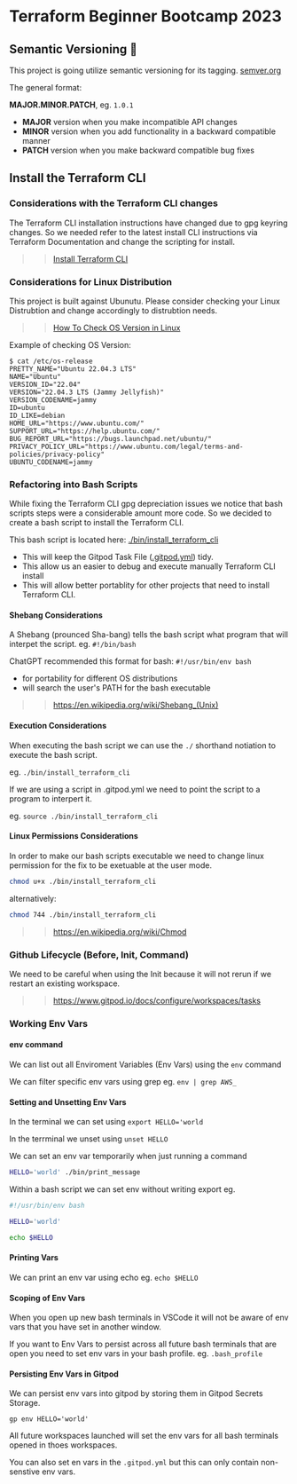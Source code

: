 # Terraform Beginner Bootcamp 2023

## Semantic Versioning  :mage:

This project is going utilize semantic versioning for its tagging.
[semver.org](https://semver.org/)

The general format:

 **MAJOR.MINOR.PATCH**, eg. `1.0.1`

- **MAJOR** version when you make incompatible API changes
- **MINOR** version when you add functionality in a backward compatible manner
- **PATCH** version when you make backward compatible bug fixes


## Install the Terraform CLI

### Considerations with the Terraform CLI changes
The Terraform CLI installation instructions have changed due to gpg keyring changes. So we needed refer to the latest install CLI instructions via Terraform Documentation and change the scripting for install.

>> [Install Terraform CLI](https://developer.hashicorp.com/terraform/tutorials/aws-get-started/install-cli)


### Considerations for Linux Distribution

This project is built against Ubunutu.
Please consider checking your Linux Distrubtion and change accordingly to distrubtion needs. 

>>[How To Check OS Version in Linux](
https://www.cyberciti.biz/faq/how-to-check-os-version-in-linux-command-line/)

Example of checking OS Version:

```
$ cat /etc/os-release
PRETTY_NAME="Ubuntu 22.04.3 LTS"
NAME="Ubuntu"
VERSION_ID="22.04"
VERSION="22.04.3 LTS (Jammy Jellyfish)"
VERSION_CODENAME=jammy
ID=ubuntu
ID_LIKE=debian
HOME_URL="https://www.ubuntu.com/"
SUPPORT_URL="https://help.ubuntu.com/"
BUG_REPORT_URL="https://bugs.launchpad.net/ubuntu/"
PRIVACY_POLICY_URL="https://www.ubuntu.com/legal/terms-and-policies/privacy-policy"
UBUNTU_CODENAME=jammy
```



### Refactoring into Bash Scripts

While fixing the Terraform CLI gpg depreciation issues we notice that bash scripts steps were a considerable amount more code. So we decided to create a bash script to install the Terraform CLI.

This bash script is located here: [./bin/install_terraform_cli](./bin/install_terraform_cli)

- This will keep the Gitpod Task File ([.gitpod.yml](.gitpod.yml)) tidy.
- This allow us an easier to debug and execute manually Terraform CLI install
- This will allow better portablity for other projects that need to install Terraform CLI.



#### Shebang Considerations

A Shebang (prounced Sha-bang) tells the bash script what program that will interpet the script. eg. `#!/bin/bash`

ChatGPT recommended this format for bash: `#!/usr/bin/env bash`

- for portability for different OS distributions 
-  will search the user's PATH for the bash executable

>> https://en.wikipedia.org/wiki/Shebang_(Unix)

#### Execution Considerations

When executing the bash script we can use the `./` shorthand notiation to execute the bash script.

eg. `./bin/install_terraform_cli`

If we are using a script in .gitpod.yml  we need to point the script to a program to interpert it.

eg. `source ./bin/install_terraform_cli`

#### Linux Permissions Considerations

In order to make our bash scripts executable we need to change linux permission for the fix to be exetuable at the user mode.

```sh
chmod u+x ./bin/install_terraform_cli
```

alternatively:

```sh
chmod 744 ./bin/install_terraform_cli
```

>> https://en.wikipedia.org/wiki/Chmod

### Github Lifecycle (Before, Init, Command)

We need to be careful when using the Init because it will not rerun if we restart an existing workspace.

>> https://www.gitpod.io/docs/configure/workspaces/tasks

### Working Env Vars

#### env command

We can list out all Enviroment Variables (Env Vars) using the `env` command

We can filter specific env vars using grep eg. `env | grep AWS_`

#### Setting and Unsetting Env Vars

In the terminal we can set using `export HELLO='world`

In the terrminal we unset using `unset HELLO`

We can set an env var temporarily when just running a command

```sh
HELLO='world' ./bin/print_message
```
Within a bash script we can set env without writing export eg.

```sh
#!/usr/bin/env bash

HELLO='world'

echo $HELLO
```

#### Printing Vars

We can print an env var using echo eg. `echo $HELLO`

#### Scoping of Env Vars

When you open up new bash terminals in VSCode it will not be aware of env vars that you have set in another window.

If you want to Env Vars to persist across all future bash terminals that are open you need to set env vars in your bash profile. eg. `.bash_profile`

#### Persisting Env Vars in Gitpod

We can persist env vars into gitpod by storing them in Gitpod Secrets Storage.

```
gp env HELLO='world'
```

All future workspaces launched will set the env vars for all bash terminals opened in thoes workspaces.

You can also set en vars in the `.gitpod.yml` but this can only contain non-senstive env vars.